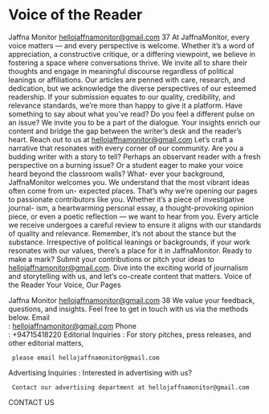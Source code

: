 # Voice of the Reader

Jaffna Monitor
hellojaffnamonitor@gmail.com
37
At JaffnaMonitor, every voice matters — and every perspective 
is welcome. Whether it’s a word of appreciation, a constructive 
critique, or a differing viewpoint, we believe in fostering a space 
where conversations thrive. We invite all to share their thoughts 
and engage in meaningful discourse regardless of political leanings 
or affiliations.
Our articles are penned with care, research, and dedication, but we 
acknowledge the diverse perspectives of our esteemed readership. 
If your submission equates to our quality, credibility, and relevance 
standards, we’re more than happy to give it a platform.
Have something to say about what you’ve read? Do you feel a 
different pulse on an issue? We invite you to be a part of the 
dialogue. Your insights enrich our content and bridge the gap 
between the writer’s desk and the reader’s heart.
Reach out to us at hellojaffnamonitor@gmail.com
Let’s craft a narrative that resonates with every corner of our 
community.
Are you a budding writer with a story to tell? Perhaps an observant 
reader with a fresh perspective on a burning issue? Or a student 
eager to make your voice heard beyond the classroom walls? What-
ever your background, JaffnaMonitor welcomes you.
We understand that the most vibrant ideas often come from un-
expected places. That’s why we’re opening our pages to passionate 
contributors like you. Whether it’s a piece of investigative journal-
ism, a heartwarming personal essay, a thought-provoking opinion 
piece, or even a poetic reflection — we want to hear from you.
Every article we receive undergoes a careful review to ensure it 
aligns with our standards of quality and relevance. Remember, it’s 
not about the stance but the substance. Irrespective of political 
leanings or backgrounds, if your work resonates with our values, 
there’s a place for it in JaffnaMonitor.
Ready to make a mark? Submit your contributions or pitch your 
ideas to hellojaffnamonitor@gmail.com. Dive into the exciting 
world of journalism and storytelling with us, and let’s co-create 
content that matters.
Voice of the Reader
Your Voice, Our Pages

Jaffna Monitor
hellojaffnamonitor@gmail.com
38
We value your feedback, questions, and insights. Feel free to get in touch with us via the methods below.
Email	
:	 hellojaffnamonitor@gmail.com
Phone	
:	 +94715418220
Editorial Inquiries	
:	 For story pitches, press releases, and other editorial matters, 
	
	 please email hellojaffnamonitor@gmail.com
Advertising Inquiries	 :	 Interested in advertising with us? 
	
	 Contact our advertising department at hellojaffnamonitor@gmail.com
CONTACT US

